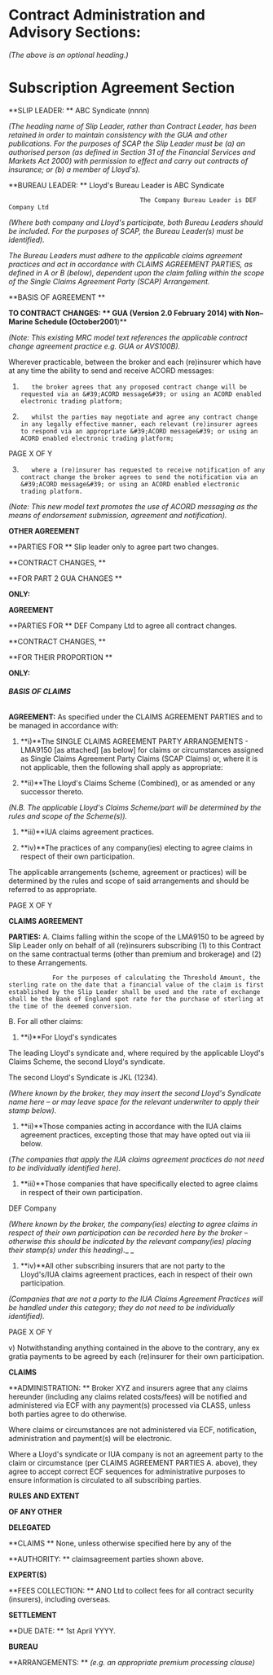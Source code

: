 # Contract Administration and Advisory Sections:

_(The above is an optional heading.)_

# Subscription Agreement Section



**SLIP LEADER:       **                 ABC Syndicate (nnnn)

_(The heading name of Slip Leader, rather than Contract Leader, has been retained in order to maintain consistency with the GUA and other publications. For the purposes of SCAP the Slip Leader must be (a) an authorised person (as defined in Section 31 of the Financial Services and Markets Act 2000) with permission to effect and carry out contracts of insurance; or (b) a member of Lloyd&#39;s)._



**BUREAU LEADER:                       ** Lloyd&#39;s Bureau Leader is ABC Syndicate

                                        The Company Bureau Leader is DEF Company Ltd

_(Where both company and Lloyd&#39;s participate, both Bureau Leaders should be included.  For the purposes of SCAP, the Bureau Leader(s) must be identified)._

_The Bureau Leaders must adhere to the applicable claims agreement practices and act in accordance with CLAIMS AGREEMENT PARTIES, as defined in A or B (below), dependent upon the claim falling within the scope of the Single Claims Agreement Party (SCAP) Arrangement._



**BASIS OF AGREEMENT                **

**TO CONTRACT CHANGES:       ** GUA (Version 2.0 February 2014) with Non–Marine Schedule (October2001**)**

_(Note: This existing MRC model text references the applicable contract change agreement practice e.g. GUA or AVS100B)._

Wherever practicable, between the broker and each (re)insurer which have at any time the ability to send and receive ACORD messages:

1.        the broker agrees that any proposed contract change will be requested via an &#39;ACORD message&#39; or using an ACORD enabled electronic trading platform;

2.        whilst the parties may negotiate and agree any contract change in any legally effective manner, each relevant (re)insurer agrees to respond via an appropriate &#39;ACORD message&#39; or using an ACORD enabled electronic trading platform;

PAGE X OF Y

3.        where a (re)insurer has requested to receive notification of any contract change the broker agrees to send the notification via an &#39;ACORD message&#39; or using an ACORD enabled electronic trading platform.

_(Note: This new model text promotes the use of ACORD messaging as the means of endorsement submission, agreement and notification)._



**OTHER AGREEMENT**

**PARTIES FOR                         ** Slip leader only to agree part two changes.

**CONTRACT CHANGES,       **

**FOR PART 2 GUA CHANGES        **

**ONLY:**

**AGREEMENT**

**PARTIES FOR                         ** DEF Company Ltd to agree all contract changes.

**CONTRACT CHANGES,        **

**FOR THEIR PROPORTION       **

**ONLY:**

###### **BASIS OF CLAIMS**

**AGREEMENT:**         As specified under the CLAIMS AGREEMENT PARTIES and to be managed in accordance with:

1. **i)**The SINGLE CLAIMS AGREEMENT PARTY ARRANGEMENTS - LMA9150 [as attached] [as below] for claims or circumstances assigned as Single Claims Agreement Party Claims (SCAP Claims) or, where it is not applicable, then the following shall apply as appropriate:

1. **ii)**The Lloyd&#39;s Claims Scheme (Combined), or as amended or any successor thereto.

_(N.B. The applicable Lloyd&#39;s Claims Scheme/part will be determined by the rules and scope of the Scheme(s))._

1. **iii)**IUA claims agreement practices.

1. **iv)**The practices of any company(ies) electing to agree claims in respect of their own participation.

The applicable arrangements (scheme, agreement or practices) will be determined by the rules and scope of said arrangements and should be referred to as appropriate.





PAGE X OF Y

**CLAIMS AGREEMENT**

**PARTIES:**         A.        Claims falling within the scope of the LMA9150 to be agreed by Slip Leader only on behalf of all (re)insurers subscribing (1) to this Contract on the same contractual terms (other than premium and brokerage) and (2) to these Arrangements.

                For the purposes of calculating the Threshold Amount, the sterling rate on the date that a financial value of the claim is first established by the Slip Leader shall be used and the rate of exchange shall be the Bank of England spot rate for the purchase of sterling at the time of the deemed conversion.

B.        For all other claims:

1. **i)**For Lloyd&#39;s syndicates

The leading Lloyd&#39;s syndicate and, where required by the applicable Lloyd&#39;s Claims Scheme, the second Lloyd&#39;s syndicate.

The second Lloyd&#39;s Syndicate is JKL (1234).

_(Where known by the broker, they may insert the second Lloyd&#39;s Syndicate name here – or may leave space for the relevant underwriter to apply their stamp below)._

1. **ii)**Those companies acting in accordance with the IUA claims agreement practices, excepting those that may have opted out via  iii below.

(_The companies that apply the IUA claims agreement practices do not need to be individually identified here)._

1. **iii)**Those companies that have specifically elected to agree claims in respect of their own participation.

DEF Company

_(Where known by the broker, the company(ies) electing to agree claims in respect of their own participation can be recorded here by the broker – otherwise this should be indicated by the relevant company(ies) placing their stamp(s) under this heading).__ _

1. **iv)**All other subscribing insurers that are not party to the Lloyd&#39;s/IUA claims agreement practices, each in respect of their own participation.

_(Companies that are not a party to the IUA Claims Agreement Practices will be handled under this category; they do not need to be individually identified)._

PAGE X OF Y

v)        Notwithstanding anything contained in the above to the contrary, any ex gratia payments to be agreed by each (re)insurer for their own participation.



**CLAIMS**

**ADMINISTRATION:       ** Broker XYZ and insurers agree that any claims hereunder (including any claims related costs/fees) will be notified and administered via ECF with any payment(s) processed via CLASS, unless both parties agree to do otherwise.

Where claims or circumstances are not administered via ECF, notification, administration and payment(s) will be electronic.

Where a Lloyd&#39;s syndicate or IUA company is not an agreement party to the claim or circumstance (per CLAIMS AGREEMENT PARTIES A. above), they agree to accept correct ECF sequences for administrative purposes to ensure information is circulated to all subscribing parties.



**RULES AND EXTENT**

**OF ANY OTHER**

**DELEGATED**

**CLAIMS                                ** None, unless otherwise specified here by any of the

**AUTHORITY:       ** claimsagreement parties shown above.

**EXPERT(S)**

**FEES COLLECTION:       ** ANO Ltd to collect fees for all contract security (insurers),     including overseas.

**SETTLEMENT**

**DUE DATE:       **                         1st April YYYY.



**BUREAU**

**ARRANGEMENTS:       ** _(e.g. an appropriate premium processing clause)_
